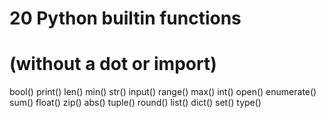 
# 20 Python builtin functions
# (without a dot or import)

bool()      print()         len()           min()
str()       input()         range()         max()
int()       open()          enumerate()     sum()
float()                     zip()           abs()
tuple()                                     round()
list()
dict()
set()       type()
